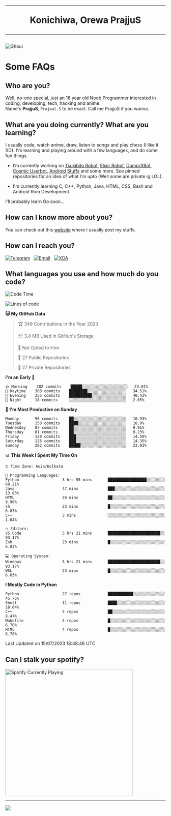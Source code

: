 <h1 align="center"><hr>Konichiwa, Orewa PrajjuS<hr></h1>


<img src="https://telegra.ph/file/6041d22c64479ee5ff802.jpg" alt="Ghoul"/>


<h1>Some FAQs</h1>


<h2>Who are you?</h2>

Well, no-one special, just an 18 year old Noob Programmer interested in coding, developing, tech, hacking and anime.
<br>
Name's <b>PrajjuS</b>, <code>Prajwal.S</code> to be exact. Call me PrajjuS if you wanna.


<h2>What are you doing currently? What are you learning?</h2>

I usually code, watch anime, draw, listen to songs and play chess (I like it XD). I'm learning and playing around with a few languages, and do some fun things.

- I’m currently working on <a href="Https://t.me/PrajjuSAssistantBot">Tsukibito Robot</a>, <a href="https://t.me/projectelixir_bot">Elixir Robot</a>, <a href="https://t.me/DumprXBot">DumprXBot</a>, <a href="https://github.com/SkyLab-Devs/CosmicUserbot">Cosmic Userbot</a>, <a href="https://github.com/Noob-OS">Android</a> <a href="https://github.com/PrajjuS/device_xiaomi_vince">Stuffs</a> and some more. See pinned repositories for an idea of what I'm upto (Well some are private ig LOL).

- I'm currently learning C, C++, Python, Java, HTML, CSS, Bash and Android Rom Development.

I'll probably learn Go soon...


<h2>How can I know more about you?</h2>

You can check out this <a href="https://prajjus.site">website</a> where I usually post my stuffs.


<h2>How can I reach you?</h2>

<a href="https://t.me/PrajjuS"><img src="https://img.shields.io/badge/PrajjuS-2CA5E0?style=flat-square&logo=telegram&logoColor=white" alt="Telegram"/></a>&nbsp;&nbsp;&nbsp;<a href="theprajjus@gmail.com"><img src="https://img.shields.io/badge/theprajjus@gmail.com-D14836?style=flat-square&logo=gmail&logoColor=white" alt="Email"/></a>&nbsp;&nbsp;&nbsp;<a href="https://forum.xda-developers.com/m/prajjus.10388799/"><img src="https://img.shields.io/badge/PrajjuS-F59714?style=flat-square&logo=xda-developers&logoColor=white" alt="XDA"/></a>


<h2>What languages you use and how much do you code?</h2>

<!--START_SECTION:waka-->
![Code Time](http://img.shields.io/badge/Code%20Time-369%20hrs%2041%20mins-blue)

![Lines of code](https://img.shields.io/badge/From%20Hello%20World%20I%27ve%20Written-38%20Thousand%20lines%20of%20code-blue)

**🐱 My GitHub Data** 

> 🏆 349 Contributions in the Year 2023
 > 
> 📦 3.4 MB Used in GitHub's Storage 
 > 
> 🚫 Not Opted to Hire
 > 
> 📜 27 Public Repositories 
 > 
> 🔑 27 Private Repositories  
 > 
**I'm an Early 🐤** 

```text
🌞 Morning    202 commits    █████░░░░░░░░░░░░░░░░░░░░   23.01% 
🌆 Daytime    303 commits    ████████░░░░░░░░░░░░░░░░░   34.51% 
🌃 Evening    355 commits    ██████████░░░░░░░░░░░░░░░   40.43% 
🌙 Night      18 commits     ░░░░░░░░░░░░░░░░░░░░░░░░░   2.05%

```
📅 **I'm Most Productive on Sunday** 

```text
Monday       96 commits     ██░░░░░░░░░░░░░░░░░░░░░░░   10.93% 
Tuesday      158 commits    ████░░░░░░░░░░░░░░░░░░░░░   18.0% 
Wednesday    87 commits     ██░░░░░░░░░░░░░░░░░░░░░░░   9.91% 
Thursday     81 commits     ██░░░░░░░░░░░░░░░░░░░░░░░   9.23% 
Friday       128 commits    ███░░░░░░░░░░░░░░░░░░░░░░   14.58% 
Saturday     126 commits    ███░░░░░░░░░░░░░░░░░░░░░░   14.35% 
Sunday       202 commits    █████░░░░░░░░░░░░░░░░░░░░   23.01%

```


📊 **This Week I Spent My Time On** 

```text
⌚︎ Time Zone: Asia/Kolkata

💬 Programming Languages: 
Python                   3 hrs 55 mins       █████████████████░░░░░░░░   68.21% 
Java                     47 mins             ███░░░░░░░░░░░░░░░░░░░░░░   13.83% 
HTML                     34 mins             ██░░░░░░░░░░░░░░░░░░░░░░░   9.96% 
sh                       23 mins             █░░░░░░░░░░░░░░░░░░░░░░░░   6.83% 
C++                      3 mins              ░░░░░░░░░░░░░░░░░░░░░░░░░   1.04%

🔥 Editors: 
VS Code                  5 hrs 21 mins       ███████████████████████░░   93.17% 
Zsh                      23 mins             █░░░░░░░░░░░░░░░░░░░░░░░░   6.83%

💻 Operating System: 
Windows                  5 hrs 21 mins       ███████████████████████░░   93.17% 
WSL                      23 mins             █░░░░░░░░░░░░░░░░░░░░░░░░   6.83%

```

**I Mostly Code in Python** 

```text
Python                   27 repos            ███████████░░░░░░░░░░░░░░   45.76% 
Shell                    11 repos            ████░░░░░░░░░░░░░░░░░░░░░   18.64% 
C++                      5 repos             ██░░░░░░░░░░░░░░░░░░░░░░░   8.47% 
Makefile                 4 repos             █░░░░░░░░░░░░░░░░░░░░░░░░   6.78% 
HTML                     4 repos             █░░░░░░░░░░░░░░░░░░░░░░░░   6.78%

```



 Last Updated on 15/07/2023 18:48:46 UTC
<!--END_SECTION:waka-->


<h2>Can I stalk your spotify?</h2>

<a href="https://open.spotify.com/user/cotgk31v4nhw20gs5adb29jq5"><img src="https://spotify-readme-prajjus.vercel.app/api?theme=dark&rainbow=true" alt="Spotify Currently Playing" width="400px"/></a>


<hr>


<img src="https://komarev.com/ghpvc/?username=prajjus&label=Profile%20Views&color=000000&style=flat">
